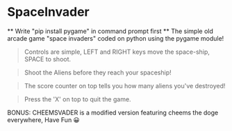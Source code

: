 # SpaceInvader
** Write "pip install pygame" in command prompt first **
The simple old arcade game "space invaders" coded on python using the pygame module!

>Controls are simple, LEFT and RIGHT keys move the space-ship, SPACE to shoot.

>Shoot the Aliens before they reach your spaceship!

>The score counter on top tells you how many aliens you've destroyed!

>Press the 'X' on top to quit the game.

BONUS: CHEEMSVADER is a modified version featuring cheems the doge everywhere,
       Have Fun 😀
